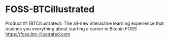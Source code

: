 # FOSS-BTCillustrated

Product #1 (BTCillustrated): The all-new interactive learning experience that teaches you everything about starting a career in Bitcoin FOSS
https://foss.btc-illustrated.com

